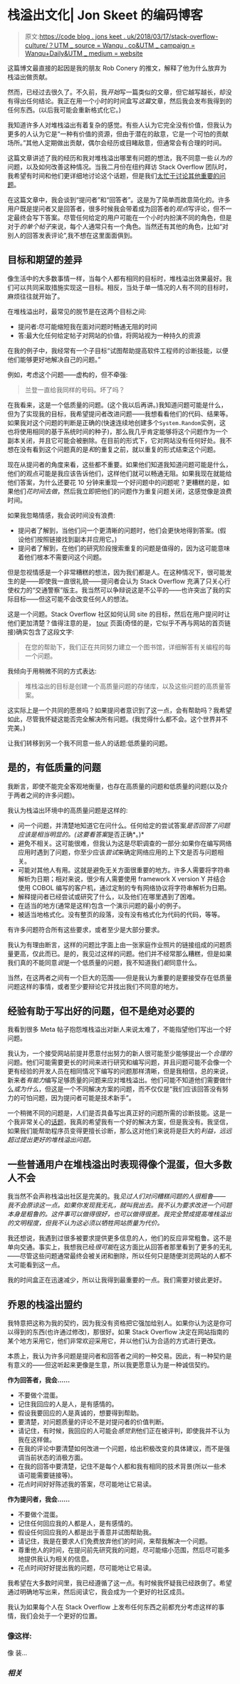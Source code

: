 # 栈溢出文化| Jon Skeet 的编码博客

> 原文:[https://code blog . jons keet . uk/2018/03/17/stack-overflow-culture/？UTM _ source = Wanqu . co&UTM _ campaign = Wanqu+Daily&UTM _ medium = website](https://codeblog.jonskeet.uk/2018/03/17/stack-overflow-culture/?utm_source=wanqu.co&utm_campaign=Wanqu+Daily&utm_medium=website)

这篇博文最直接的起因是我的朋友 Rob Conery 的推文，解释了他为什么放弃为栈溢出做贡献。

然而，已经过去很久了。不久前，我*开始*写一篇类似的文章，但它越写越长，却没有得出任何结论。我正在用一个小时的时间盒写*这篇*文章，然后我会发布我得到的任何东西。(以后我可能会重新格式化它。)

我知道许多人对堆栈溢出有着复杂的感觉。有些人认为它完全没有价值，但我认为更多的人认为它是“一种有价值的资源，但由于潜在的敌意，它是一个可怕的贡献场所。”其他人定期做出贡献，偶尔会经历或目睹敌意，但通常会有合理的时间。

这篇文章讲述了我的经历和我对堆栈溢出哪里有问题的想法，我不同意一些*认为的*问题，以及如何改善这种情况。当我二月份在纽约拜访 Stack Overflow 团队时，我希望有时间和他们更详细地讨论这个话题，但是我们[太忙于讨论其他重要的问题](https://stackoverflow.blog/2018/03/14/podcast-123-jon-skeet-wants-you-to-be-a-feminist/)。

在这篇文章中，我会谈到“提问者”和“回答者”。这是为了简单而故意简化的。许多用户既是提问者又是回答者，很多时候我会带着成为回答者的*观点*写评论，但不一定最终会写下答案。尽管任何给定的用户可能在一个小时内扮演不同的角色，但是对于*的单个帖子*来说，每个人通常只有一个角色。当然还有其他的角色，比如“对别人的回答发表评论”,我不想在这里面面俱到。

## 目标和期望的差异

像生活中的大多数事情一样，当每个人都有相同的目标时，堆栈溢出效果最好。我们可以共同采取措施实现这一目标。相反，当处于单一情况的人有不同的目标时，麻烦往往就开始了。

在堆栈溢出时，最常见的脱节是在这两个目标之间:

*   提问者:尽可能缩短我在面对问题时畅通无阻的时间
*   答:最大化任何给定帖子对网站的价值，将网站视为一种持久的资源

在我的例子中，我经常有一个子目标“试图帮助提高软件工程师的诊断技能，以便他们能够更好地解决自己的问题。”

例如，考虑这个问题——虚构的，但不牵强:

> 兰登一直给我同样的号码。坏了吗？

在我看来，这是一个低质量的问题。(这个我以后再讲。)我知道问题可能是什么，但为了实现我的目标，我希望提问者改进问题——我想看看他们的代码、结果等。如果我对这个问题的判断是正确的(快速连续地创建多个`System.Random`实例，这也将使用相同的基于系统时间的种子)，那么我几乎肯定能够将这个问题作为一个副本关闭，并且它可能会被删除。在目前的形式下，它对网站没有任何好处。我不想在没有看到这个问题真的是*和*的重复之前，就以重复的形式结束这个问题。

现在从提问者的角度来看，这些都不重要。如果他们知道我知道问题可能是什么，他们的观点可能是我应该告诉他们，这样他们就可以畅通无阻。如果我现在就能给他们答案，为什么还要花 10 分钟来重现一个好问题中的问题呢？更糟糕的是，如果他们*花时间去做*，然后我立即把他们的问题作为重复问题关闭，这感觉像是浪费时间。

如果我忽略情感，我会说时间没有浪费:

*   提问者了解到，当他们问一个更清晰的问题时，他们会更快地得到答案。(假设他们按照链接找到副本并应用它。)
*   提问者了解到，在他们的研究阶段搜索重复的问题是值得的，因为这可能意味着他们根本不需要问这个问题。

但是忽视情感是一个非常糟糕的想法，因为我们都是人。在这种情况下，很可能发生的是——即使我一直很礼貌——提问者会认为 Stack Overflow 充满了只关心行使权力的“交通警察”版主。我当然可以争辩说这是不公平的——也许突出了我的实际目标——但这可能不会改变任何人的想法。

这是一个问题。Stack Overflow 社区如何认同 site 的目标，然后在用户提问时让他们更加清楚？值得注意的是， [tour](https://stackoverflow.com/tour) 页面(奇怪的是，它似乎不再与网站的首页链接)确实包含了这段文字:

> 在您的帮助下，我们正在共同努力建立一个图书馆，详细解答有关编程的每一个问题。

我倾向于用稍微不同的方式表达:

> 堆栈溢出的目标是创建一个高质量问题的存储库，以及这些问题的高质量答案。

这实际上是一个共同的愿景吗？如果提问者意识到了这一点，会有帮助吗？我希望如此，尽管我怀疑这能否完全解决所有问题。(我觉得什么都不会。这个世界并不完美。)

让我们转移到另一个我不同意一些人的话题:低质量的问题。

## 是的，有低质量的问题

我断言，即使不能完全客观地衡量，也存在高质量的问题和低质量的问题(以及介于两者之间的许多问题)。

我认为栈溢出环境中的高质量问题是这样的:

*   问一个问题，并清楚地知道它在问什么。任何给定的尝试答案*是否回答了问题应该是相当明显的。(这要看答案*是否正确*。)*
*   避免不相关。这可能很难，但我认为这是尽职调查的一部分:如果你在编写网络应用时遇到了问题，你至少应该*尝试*来确定网络应用的上下文是否与问题相关。
*   可能对其他人有用。这就是避免无关方面很重要的地方。许多人需要将字符串解析为日期；相对来说，很少有人需要使用 framework X version Y 并结合使用 COBOL 编写的客户机，通过定制的专有网络协议将字符串解析为日期。
*   解释提问者已经尝试或研究了什么，以及他们在哪里遇到了困难。
*   在适当的地方(通常是这样)包含一个演示问题的最小的例子。
*   被适当地格式化。没有整页的段落，没有没有格式化为代码的代码，等等。

有许多问题符合所有这些要求，或者至少是大部分要求。

我认为有理由断言，这样的问题比字面上由一张家庭作业照片的链接组成的问题质量更高，仅此而已。是的，我见过这样的问题。他们并不经常那么糟糕，但是如果我们真的不能同意*说*是一个低质量的问题，我不知道我们*能*同意什么。

当然，在这两者之间有一个巨大的范围——但是我认为重要的是要接受存在低质量问题这样的事情，或者至少要辩论它并找出我们不同意的地方。

## 经验有助于写出好的问题，但不是绝对必要的

我看到很多 Meta 帖子抱怨堆栈溢出对新人来说太难了，不能指望他们写出一个好问题。

我认为，一个接受网站前提并愿意付出努力的新人很可能至少能够提出一个*合理的*问题。他们可能需要更长的时间来进行研究和编写问题，并且问题可能不会像一个更有经验的开发人员在相同情况下编写的问题那样清晰，但是我相信，总的来说，新来者*有能力*编写足够质量的问题来应对堆栈溢出。他们可能不知道他们需要做什么*或为什么*，但这是一个不同解决方案的问题，而不仅仅是“我们应该回答没有努力的可怕问题，因为提问者可能是技术新手”。

一个稍微不同的问题是，人们是否具备写出真正好的问题所需的诊断技能。这是一个我非常关心的[话题](https://codeblog.jonskeet.uk/2017/08/17/diagnostics-everywhere/)，我真的希望我有一个好的解决方案，但是我没有。我坚信，如果我们能帮助程序员变得更擅长诊断，那么这对他们来说将是巨大的*利益，远远超过提出更好的堆栈溢出问题。*

## 一些普通用户在堆栈溢出时表现得像个混蛋，但大多数人不会

我当然不会声称栈溢出社区是完美的。我*见过人们对问糟糕问题的人很粗鲁——我不会原谅这一点。如果你发现我无礼，就叫我出去。我不认为要求改进一个问题本身是粗鲁的。这件事可以做得很好，也可以做得很差。我完全赞成提高堆栈溢出的文明程度，但我不认为这必须以牺牲网站质量为代价。*

我还想说，我遇到过很多被要求提供更多信息的人，他们的反应非常粗鲁。这不是单向交通。事实上，我想我已经*很可能*在这方面比从回答者那里看到了更多的无礼——尽管这些问题通常最终会被关闭和删除，所以任何只是随便浏览网站的人都不太可能看到这一点。

我的时间盒正在迅速减少，所以让我得到最重要的一点。我们需要对彼此更好。

## 乔恩的栈溢出盟约

我特意把这称为我的契约，因为我没有资格把它强加给别人。如果你认为这是你可以得到的东西(也许通过修改)，那很好。如果 Stack Overflow 决定在网站指南的某个地方采用它，他们非常欢迎采用它，并以他们认为合适的方式进行更改。

本质上，我认为许多问题是提问者和回答者之间的一种交易。因此，有一种契约是有意义的——但这听起来更像是生意，所以我更愿意认为是一种诚信契约。

**作为回答者，我会……**

*   不要做个混蛋。
*   记住我回应的人是人，是有感情的。
*   假设我要回应的人是真诚的，想要得到帮助。
*   要清楚，对问题质量的评论不是对提问者的价值判断。
*   请记住，有时候，我回应的人可能会*感觉到*他们正在被评判，即使我并不认为我在这样做。
*   在我的评论中要清楚如何改进一个问题，给出积极改变的具体建议，而不是强调当前状态的消极方面。
*   在我的回答中要清楚，记住不是每个人都和我有相同的技术背景(所以一些术语可能需要链接等)。
*   花点时间好好陈述我的答案，尽可能地让它易读。

**作为提问者，我会……**

*   不要做个混蛋。
*   记住任何回应我的人都是人，是有感情的。
*   假设任何回应我的人都是出于善意并试图帮助我。
*   请记住，我是在要求人们免费放弃他们的时间，来帮我解决一个问题。
*   尊重他人的时间，在提问前先研究我的问题，尽可能缩小范围，然后尽可能多地提供我认为相关的信息。
*   花点时间好好提出我的问题，尽可能地让它易读。

我希望在大多数时间里，我已经遵循了这一点。有时候我怀疑我已经跌倒了。希望通过明确地写出来，然后阅读它，我会成为一个更好的社区成员。

我认为如果每个人在 Stack Overflow 上发布任何东西之前都充分考虑这样的事情，我们会处于一个更好的位置。

### 像这样:

像 装...

### *相关*